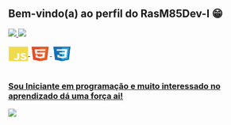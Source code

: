 ## Bem-vindo(a) ao perfil do RasM85Dev-I 😁

 <div>
   <a href="https://github.com/RasM85Dev-I">
   <img height="180em" src="https://github-readme-stats.vercel.app/api?username=RasM85Dev-I&show_icons=true&theme=tokyonight&include_all_commits=true&count_private=true"/>
   <img height="180em" src="https://github-readme-stats.vercel.app/api/top-langs/?username=RasM85Dev-I&layout=compact&langs_count=6&theme=tokyonight"/>

</div>
<div style="display: inline_block"><br>
  <img align="center" alt="Js" height="30" width="40" src="https://raw.githubusercontent.com/devicons/devicon/master/icons/javascript/javascript-plain.svg">
  <img align="center" alt="HTML" height="30" width="40" src="https://raw.githubusercontent.com/devicons/devicon/master/icons/html5/html5-original.svg">
  <img align="center" alt="CSS" height="30" width="40" src="https://raw.githubusercontent.com/devicons/devicon/master/icons/css3/css3-original.svg">
</div>
 
 <br>
 
  ### Sou Iniciante em programação e muito interessado no aprendizado dá uma força ai!
 
<div> 

  <a href = "islmachadodias@gmail.com"><img src="https://img.shields.io/badge/-Gmail-%23333?style=for-the-badge&logo=gmail&logoColor=white" target="_blank"></a>
  


 

</div>
